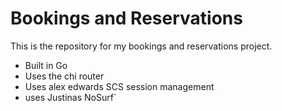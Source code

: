 # Bookings and Reservations

This is the repository for my bookings and reservations project. 

- Built in Go 
- Uses the chi router
- Uses alex edwards SCS session management
- uses Justinas NoSurf`